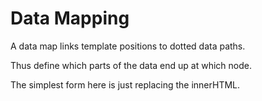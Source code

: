 # Data Mapping


A data map links template positions to dotted data paths.

Thus define which parts of the data end up at which node.

The simplest form here is just replacing the innerHTML.




